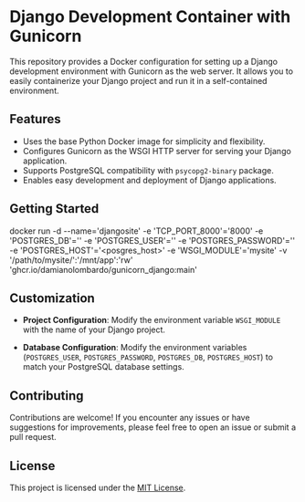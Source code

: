 # Django Development Container with Gunicorn

This repository provides a Docker configuration for setting up a Django development environment with Gunicorn as the web server. It allows you to easily containerize your Django project and run it in a self-contained environment.

## Features

- Uses the base Python Docker image for simplicity and flexibility.
- Configures Gunicorn as the WSGI HTTP server for serving your Django application.
- Supports PostgreSQL compatibility with `psycopg2-binary` package.
- Enables easy development and deployment of Django applications.


## Getting Started

docker run
  -d
  --name='djangosite'
  -e 'TCP_PORT_8000'='8000'
  -e 'POSTGRES_DB'='<djangosite>'
  -e 'POSTGRES_USER'='<djangosite>'
  -e 'POSTGRES_PASSWORD'='<djangosite>'
  -e 'POSTGRES_HOST'='<posgres_host>'
  -e 'WSGI_MODULE'='mysite'
  -v '/path/to/mysite/':'/mnt/app':'rw' 'ghcr.io/damianolombardo/gunicorn_django:main' 


## Customization

- **Project Configuration**: Modify the environment variable `WSGI_MODULE` with the name of your Django project.

- **Database Configuration**: Modify the environment variables (`POSTGRES_USER`, `POSTGRES_PASSWORD`, `POSTGRES_DB`, `POSTGRES_HOST`) to match your PostgreSQL database settings.

## Contributing

Contributions are welcome! If you encounter any issues or have suggestions for improvements, please feel free to open an issue or submit a pull request.

## License

This project is licensed under the [MIT License](LICENSE).
```
